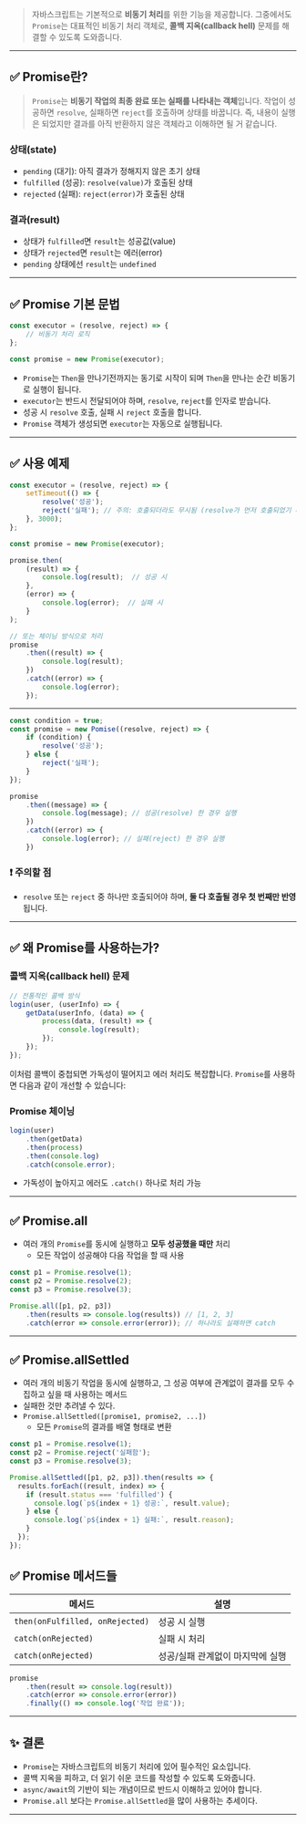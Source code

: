 >자바스크립트는 기본적으로 **비동기 처리**를 위한 기능을 제공합니다. 그중에서도 `Promise`는 대표적인 비동기 처리 객체로, **콜백 지옥(callback hell)** 문제를 해결할 수 있도록 도와줍니다.

---

## ✅ Promise란?

> `Promise`는 **비동기 작업의 최종 완료 또는 실패를 나타내는 객체**입니다. 작업이 성공하면 `resolve`, 실패하면 `reject`를 호출하며 상태를 바꿉니다.
즉, 내용이 실행은 되었지만 결과를 아직 반환하지 않은 객체라고 이해하면 될 거 같습니다. 

### 상태(state)
- `pending` (대기): 아직 결과가 정해지지 않은 초기 상태
- `fulfilled` (성공): `resolve(value)`가 호출된 상태
- `rejected` (실패): `reject(error)`가 호출된 상태

### 결과(result)
- 상태가 `fulfilled`면 `result`는 성공값(value)
- 상태가 `rejected`면 `result`는 에러(error)
- `pending` 상태에선 `result`는 `undefined`

---

## ✅ Promise 기본 문법

```js
const executor = (resolve, reject) => {
    // 비동기 처리 로직
};

const promise = new Promise(executor);
```
- `Promise`는 `Then`을 만나기전까지는 동기로 시작이 되며 `Then`을 만나는 순간 비동기로 실행이 됩니다.
- `executor`는 반드시 전달되어야 하며, `resolve`, `reject`를 인자로 받습니다.
- 성공 시 `resolve` 호출, 실패 시 `reject` 호출을 합니다.
- `Promise` 객체가 생성되면 `executor`는 자동으로 실행됩니다.

---

## ✅ 사용 예제

```js
const executor = (resolve, reject) => {
    setTimeout(() => {
        resolve('성공');
        reject('실패'); // 주의: 호출되더라도 무시됨 (resolve가 먼저 호출되었기 때문)
    }, 3000);
};

const promise = new Promise(executor);

promise.then(
    (result) => {
        console.log(result);  // 성공 시
    },
    (error) => {
        console.log(error);  // 실패 시
    }
);

// 또는 체이닝 방식으로 처리
promise
    .then((result) => {
        console.log(result);
    })
    .catch((error) => {
        console.log(error);
    });
```

---


```js
const condition = true;
const promise = new Pomise((resolve, reject) => {
    if (condition) {
        resolve('성공');
    } else {
        reject('실패');
    }
});

promise
    .then((message) => {
        console.log(message); // 성공(resolve) 한 경우 실행
    })
    .catch((error) => {
        console.log(error); // 실패(reject) 한 경우 실행 
    })
```

### ❗ 주의할 점
- `resolve` 또는 `reject` 중 하나만 호출되어야 하며, **둘 다 호출될 경우 첫 번째만 반영**됩니다.

---

## ✅ 왜 Promise를 사용하는가?

### 콜백 지옥(callback hell) 문제
```js
// 전통적인 콜백 방식
login(user, (userInfo) => {
    getData(userInfo, (data) => {
        process(data, (result) => {
            console.log(result);
        });
    });
});
```

이처럼 콜백이 중첩되면 가독성이 떨어지고 에러 처리도 복잡합니다. `Promise`를 사용하면 다음과 같이 개선할 수 있습니다:

### Promise 체이닝
```js
login(user)
    .then(getData)
    .then(process)
    .then(console.log)
    .catch(console.error);
```

- 가독성이 높아지고 에러도 `.catch()` 하나로 처리 가능

---

## ✅ Promise.all
- 여러 개의 `Promise`를 동시에 실행하고 **모두 성공했을 때만** 처리
  - 모든 작업이 성공해야 다음 작업을 할 때 사용

```js
const p1 = Promise.resolve(1);
const p2 = Promise.resolve(2);
const p3 = Promise.resolve(3);

Promise.all([p1, p2, p3])
    .then(results => console.log(results)) // [1, 2, 3]
    .catch(error => console.error(error)); // 하나라도 실패하면 catch
```

---

## ✅  Promise.allSettled
- 여러 개의 비동기 작업을 동시에 실행하고, 그 성공 여부에 관계없이 결과를 모두 수집하고 싶을 때 사용하는 메서드
- 실패한 것만 추려낼 수 있다. 
- `Promise.allSettled([promise1, promise2, ...])`
    - 모든 `Promise`의 결과를 배열 형태로 변환
```js
const p1 = Promise.resolve(1);
const p2 = Promise.reject('실패함');
const p3 = Promise.resolve(3);

Promise.allSettled([p1, p2, p3]).then(results => {
  results.forEach((result, index) => {
    if (result.status === 'fulfilled') {
      console.log(`p${index + 1} 성공:`, result.value);
    } else {
      console.log(`p${index + 1} 실패:`, result.reason);
    }
  });
});
```


## ✅ Promise 메서드들
| 메서드 | 설명               |
|-----|------------------|
| `then(onFulfilled, onRejected)`    | 성공 시 실행          |
|  `catch(onRejected)`   |        실패 시 처리          |
|  `catch(onRejected)`   | 성공/실패 관계없이 마지막에 실행 |


```js
promise
    .then(result => console.log(result))
    .catch(error => console.error(error))
    .finally(() => console.log('작업 완료'));
```

---

## ✨ 결론

- `Promise`는 자바스크립트의 비동기 처리에 있어 필수적인 요소입니다.
- 콜백 지옥을 피하고, 더 읽기 쉬운 코드를 작성할 수 있도록 도와줍니다.
- `async/await`의 기반이 되는 개념이므로 반드시 이해하고 있어야 합니다.
-  `Promise.all` 보다는 `Promise.allSettled`을 많이 사용하는 추세이다. 
---

